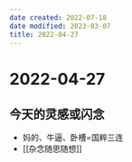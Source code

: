 ```yaml
---
date created: 2022-07-18
date modified: 2023-03-07
title: 2022-04-27
---
```


# 2022-04-27

## 今天的灵感或闪念

- 妈的、牛逼、卧槽=国粹三连
- [[杂念随思随想]]
